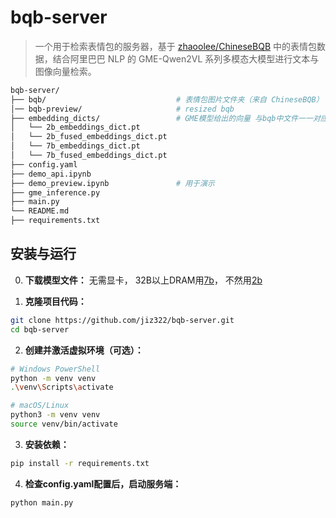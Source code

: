 # bqb-server

> 一个用于检索表情包的服务器，基于 [zhaoolee/ChineseBQB](https://github.com/zhaoolee/ChineseBQB) 中的表情包数据，结合阿里巴巴 NLP 的 GME-Qwen2VL 系列多模态大模型进行文本与图像向量检索。

```bash
bqb-server/
├── bqb/                             # 表情包图片文件夹（来自 ChineseBQB）  
│── bqb-preview/                     # resized bqb
├── embedding_dicts/                 # GME模型给出的向量 与bqb中文件一一对应
│   └── 2b_embeddings_dict.pt        
│   └── 2b_fused_embeddings_dict.pt  
│   └── 7b_embeddings_dict.pt        
│   └── 7b_fused_embeddings_dict.pt  
├── config.yaml  
├── demo_api.ipynb                       
├── demo_preview.ipynb               # 用于演示
├── gme_inference.py    
├── main.py                                              
└── README.md
├── requirements.txt
```

## 安装与运行

0. **下载模型文件：**
无需显卡，
32B以上DRAM用[7b](https://huggingface.co/Alibaba-NLP/gme-Qwen2-VL-7B-InstructB)，
不然用[2b](https://huggingface.co/Alibaba-NLP/gme-Qwen2-VL-2B-Instruct)

1. **克隆项目代码：**
```bash
git clone https://github.com/jiz322/bqb-server.git
cd bqb-server
```

2. **创建并激活虚拟环境（可选）：**
```bash
# Windows PowerShell
python -m venv venv
.\venv\Scripts\activate

# macOS/Linux
python3 -m venv venv
source venv/bin/activate
```

3. **安装依赖：**
```bash
pip install -r requirements.txt
```

4. **检查config.yaml配置后，启动服务端：**
```bash
python main.py
```

